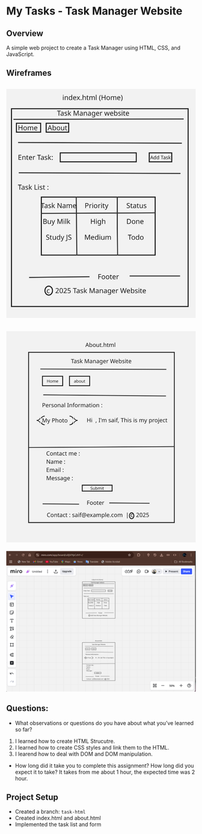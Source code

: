 # My Tasks - Task Manager Website

## Overview

A simple web project to create a Task Manager using HTML, CSS, and JavaScript.

## Wireframes

## ![Miro Screenshot](./images/index-html.jpg)

## ![Miro Screenshot](./images/about-html.jpg)

![Miro Screenshot](./images/miro.png)

## Questions:

- What observations or questions do you have about what you’ve learned so far?

1. I learned how to create HTML Strucutre.
2. I learned how to create CSS styles and link them to the HTML.
3. I learend how to deal with DOM and DOM manipulation.

- How long did it take you to complete this assignment? How long did you expect it to take?
  It takes from me about 1 hour, the expected time was 2 hour.

## Project Setup

- Created a branch: `task-html`
- Created index.html and about.html
- Implemented the task list and form
